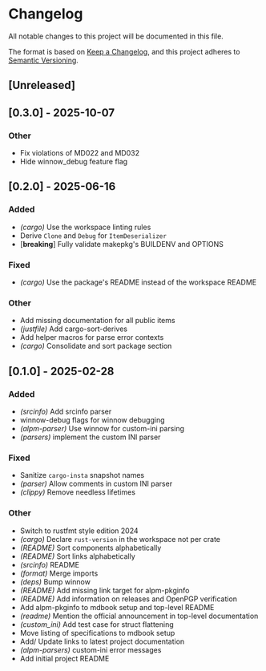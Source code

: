 # Changelog

All notable changes to this project will be documented in this file.

The format is based on [Keep a Changelog](https://keepachangelog.com/en/1.0.0/),
and this project adheres to [Semantic Versioning](https://semver.org/spec/v2.0.0.html).

## [Unreleased]

## [0.3.0] - 2025-10-07

### Other

- Fix violations of MD022 and MD032
- Hide winnow_debug feature flag

## [0.2.0] - 2025-06-16

### Added

- *(cargo)* Use the workspace linting rules
- Derive `Clone` and `Debug` for `ItemDeserializer`
- [**breaking**] Fully validate makepkg's BUILDENV and OPTIONS

### Fixed

- *(cargo)* Use the package's README instead of the workspace README

### Other

- Add missing documentation for all public items
- *(justfile)* Add cargo-sort-derives
- Add helper macros for parse error contexts
- *(cargo)* Consolidate and sort package section

## [0.1.0] - 2025-02-28

### Added

- *(srcinfo)* Add srcinfo parser
- winnow-debug flags for winnow debugging
- *(alpm-parser)* Use winnow for custom-ini parsing
- *(parsers)* implement the custom INI parser

### Fixed

- Sanitize `cargo-insta` snapshot names
- *(parser)* Allow comments in custom INI parser
- *(clippy)* Remove needless lifetimes

### Other

- Switch to rustfmt style edition 2024
- *(cargo)* Declare `rust-version` in the workspace not per crate
- *(README)* Sort components alphabetically
- *(README)* Sort links alphabetically
- *(srcinfo)* README
- *(format)* Merge imports
- *(deps)* Bump winnow
- *(README)* Add missing link target for alpm-pkginfo
- *(README)* Add information on releases and OpenPGP verification
- Add alpm-pkginfo to mdbook setup and top-level README
- *(readme)* Mention the official announcement in top-level documentation
- *(custom_ini)* Add test case for struct flattening
- Move listing of specifications to mdbook setup
- Add/ Update links to latest project documentation
- *(alpm-parsers)* custom-ini error messages
- Add initial project README
